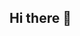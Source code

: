 ## Hi there 👋

<!--
**jgandolph/jgandolph** is a ✨ _special_ ✨ repository because its `README.md` (this file) appears on your GitHub profile.
- 🔭 I’m currently working on a $100 project
- 🌱 I’m currently learning CSS, HTML, Python, SQL
- ⚡ Fun fact: I had a stroke and survived
--!>
